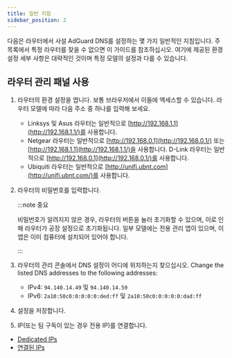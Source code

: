 ```yaml
---
title: 일반 지침
sidebar_position: 2
---
```


다음은 라우터에서 사설 AdGuard DNS를 설정하는 몇 가지 일반적인 지침입니다. 주 목록에서 특정 라우터를 찾을 수 없으면 이 가이드를 참조하십시오. 여기에 제공된 환경 설정 세부 사항은 대략적인 것이며 특정 모델의 설정과 다를 수 있습니다.

## 라우터 관리 패널 사용

1. 라우터의 환경 설정을 엽니다. 보통 브라우저에서 이들에 액세스할 수 있습니다. 라우터 모델에 따라 다음 주소 중 하나를 입력해 보세요.
    - Linksys 및 Asus 라우터는 일반적으로 [http://192.168.1.1](http://192.168.1.1/)를 사용합니다.
    - Netgear 라우터는 일반적으로 [http://192.168.0.1](http://192.168.0.1/) 또는 [http://192.168.1.1](http://192.168.1.1/)을 사용합니다. D-Link 라우터는 일반적으로 [http://192.168.0.1](http://192.168.0.1/)를 사용합니다.
    - Ubiquiti 라우터는 일반적으로 [http://unifi.ubnt.com](http://unifi.ubnt.com/)를 사용합니다.

2. 라우터의 비밀번호를 입력합니다.

    :::note 중요

    비밀번호가 알려지지 않은 경우, 라우터의 버튼을 눌러 초기화할 수 있으며, 이로 인해 라우터가 공장 설정으로 초기화됩니다. 일부 모델에는 전용 관리 앱이 있으며, 이 앱은 이미 컴퓨터에 설치되어 있어야 합니다.

    :::

3. 라우터의 관리 콘솔에서 DNS 설정이 어디에 위치하는지 찾으십시오. Change the listed DNS addresses to the following addresses:
    - IPv4: `94.140.14.49` 및 `94.140.14.59`
    - IPv6: `2a10:50c0:0:0:0:0:ded:ff` 및 `2a10:50c0:0:0:0:0:dad:ff`

4. 설정을 저장합니다.

5. IP(또는 팀 구독이 있는 경우 전용 IP)를 연결합니다.

- [Dedicated IPs](/private-dns/connect-devices/other-options/dedicated-ip.md)
- [연결된 IPs](/private-dns/connect-devices/other-options/linked-ip.md)
